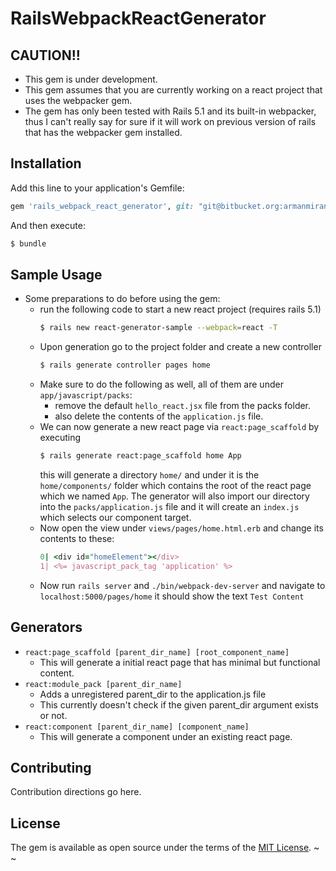 # RailsWebpackReactGenerator
## CAUTION!!
  * This gem is under development.
  * This gem assumes that you are currently working on a react project that uses the webpacker gem.
  * The gem has only been tested with Rails 5.1 and its built-in webpacker, thus I can't really say for sure
    if it will work on previous version of rails that has the webpacker gem installed.

## Installation
Add this line to your application's Gemfile:

```ruby
gem 'rails_webpack_react_generator', git: "git@bitbucket.org:armanmiranda/railswebpackreactgenerator.git"
```

And then execute:
```bash
$ bundle
```

## Sample Usage
* Some preparations to do before using the gem:
    * run the following code to start a new react project (requires rails 5.1)
        ```bash
        $ rails new react-generator-sample --webpack=react -T
        ```
    * Upon generation go to the project folder and create a new controller
        ```bash
        $ rails generate controller pages home
        ```
    * Make sure to do the following as well, all of them are under ```app/javascript/packs```:
        * remove the default ```hello_react.jsx``` file from the packs folder.
        * also delete the contents of the ```application.js``` file.
    * We can now generate a new react page via ```react:page_scaffold``` by executing
        ```bash
        $ rails generate react:page_scaffold home App
        ```
        this will generate a directory ```home/``` and under it is the ```home/components/``` folder which contains the root of the react page which we named ```App```. The generator will also import our directory into the ```packs/application.js``` file and it will create an ```index.js``` which selects our component target.
    * Now open the view under ```views/pages/home.html.erb``` and change its contents to these:
        ```ruby
        0| <div id="homeElement"></div>
        1| <%= javascript_pack_tag 'application' %>    
        ```
    * Now run ```rails server``` and ```./bin/webpack-dev-server``` and navigate to ```localhost:5000/pages/home``` it should show the text ```Test Content```
    
## Generators
* ```react:page_scaffold [parent_dir_name] [root_component_name]```
    *  This will generate a initial react page that has minimal but functional content.
* ```react:module_pack [parent_dir_name]```
    *  Adds a unregistered parent_dir to the application.js file
    *  This currently doesn't check if the given parent_dir argument exists or not.
* ```react:component [parent_dir_name] [component_name]```
    *  This will generate a component under an existing react page.
## Contributing
Contribution directions go here.

## License
The gem is available as open source under the terms of the [MIT License](http://opensource.org/licenses/MIT).
~
~
